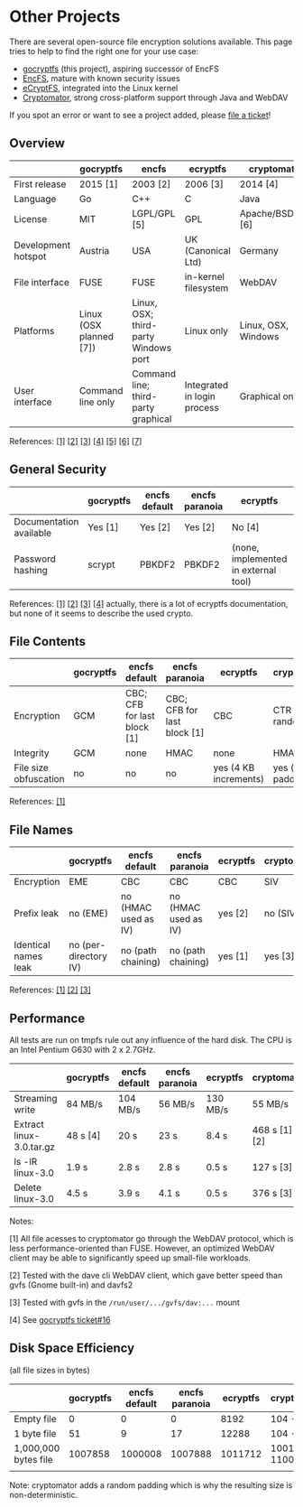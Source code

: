 Other Projects
==============

There are several open-source file encryption solutions available.
This page tries to help to find the right one for your use case:

* [gocryptfs](https://nuetzlich.net/gocryptfs/) (this project), aspiring successor of EncFS
* [EncFS](https://github.com/vgough/encfs), mature with known security issues
* [eCryptFS](http://ecryptfs.org/), integrated into the Linux kernel
* [Cryptomator](https://cryptomator.org/), strong cross-platform support through Java and WebDAV

If you spot an error or want to see a project added, please
[file a ticket](https://github.com/rfjakob/gocryptfs-website)!

Overview
--------

|                     |        gocryptfs        |                encfs                 |           ecryptfs          |     cryptomator     |
| ------------------- | ----------------------- | ------------------------------------ | --------------------------- | ------------------- |
| First release       | 2015 [1]                | 2003 [2]                             | 2006 [3]                    | 2014 [4]            |
| Language            | Go                      | C++                                  | C                           | Java                |
| License             | MIT                     | LGPL/GPL [5]                         | GPL                         | Apache/BSD/MIT [6]  |
| Development hotspot | Austria                 | USA                                  | UK (Canonical Ltd)          | Germany             |
| File interface      | FUSE                    | FUSE                                 | in-kernel filesystem        | WebDAV              |
| Platforms           | Linux (OSX planned [7]) | Linux, OSX; third-party Windows port | Linux only                  | Linux, OSX, Windows |
| User interface      | Command line only       | Command line; third-party graphical  | Integrated in login process | Graphical only      |


References:
[[1]](https://github.com/rfjakob/gocryptfs/releases/tag/v0.1)
[[2]](https://github.com/vgough/encfs/blob/master/ChangeLog#L1442)
[[3]](https://git.kernel.org/cgit/linux/kernel/git/torvalds/linux.git/commit/?id=237fead619984cc48818fe12ee0ceada3f55b012)
[[4]](https://github.com/cryptomator/cryptomator/releases/tag/v0.1.0)
[[5]](https://github.com/vgough/encfs/blob/master/COPYING)
[[6]](https://github.com/cryptomator/cryptomator/tree/master/LICENSES)
[[7]](https://github.com/rfjakob/gocryptfs/issues/15)


General Security
----------------

|                         | gocryptfs | encfs default | encfs paranoia |               ecryptfs               | cryptomator |
| ----------------------- | --------- | ------------- | -------------- | ------------------------------------ | ----------- |
| Documentation available | Yes [1]   | Yes [2]       | Yes [2]        | No [4]                               | Yes [3]     |
| Password hashing        | scrypt    | PBKDF2        | PBKDF2         | (none, implemented in external tool) | scrypt      |


References:
[[1]](security.md)
[[2]](https://github.com/vgough/encfs/blob/master/DESIGN.md)
[[3]](https://cryptomator.org/#security)
[[4]](http://ecryptfs.org/documentation.html) actually, there is a lot of ecryptfs documentation, but none of
it seems to describe the used crypto.



File Contents
-------------

|                       | gocryptfs |        encfs default        |        encfs paranoia       |        ecryptfs       |     cryptomator      |
| --------------------- | --------- | --------------------------- | --------------------------- | --------------------- | -------------------- |
| Encryption            | GCM       | CBC; CFB for last block [1] | CBC; CFB for last block [1] | CBC                   | CTR with random IV   |
| Integrity             | GCM       | none                        | HMAC                        | none                  | HMAC                 |
| File size obfuscation | no        | no                          | no                          | yes (4 KB increments) | yes (random padding) |

References:
[[1]](https://github.com/vgough/encfs/issues/9)

File Names
----------

|                      |       gocryptfs       |    encfs default     |    encfs paranoia    | ecryptfs | cryptomator |
| -------------------- | --------------------- | -------------------- | -------------------- | -------- | ----------- |
| Encryption           | EME                   | CBC                  | CBC                  | CBC      | SIV         |
| Prefix leak          | no (EME)              | no (HMAC used as IV) | no (HMAC used as IV) | yes [2]  | no (SIV)    |
| Identical names leak | no (per-directory IV) | no (path chaining)   | no (path chaining)   | yes [1]  | yes [3]     |

References:
[[1]](https://gist.github.com/rfjakob/a04364c55b3ee231078d)
[[2]](https://gist.github.com/rfjakob/61a17bf3c7eb9932d791)
[[3]](https://github.com/cryptomator/cryptomator/issues/128)

Performance
-----------

All tests are run on tmpfs rule out any influence of the hard disk.
The CPU is an Intel Pentium G630 with 2 x 2.7GHz.

|                          | gocryptfs | encfs default | encfs paranoia | ecryptfs |  cryptomator  |
| ------------------------ | --------- | ------------- | -------------- | -------- | ------------- |
| Streaming write          | 84 MB/s   | 104 MB/s      | 56 MB/s        | 130 MB/s | 55 MB/s       |
| Extract linux-3.0.tar.gz | 48 s [4]  | 20 s          | 23 s           | 8.4 s    | 468 s [1] [2] |
| ls -lR linux-3.0         | 1.9 s     | 2.8 s         | 2.8 s          | 0.5 s    | 127 s [3]     |
| Delete linux-3.0         | 4.5 s     | 3.9 s         | 4.1 s          | 0.5 s    | 376 s [3]     |


Notes:

[1] All file acesses to cryptomator go through the WebDAV protocol, which is less performance-oriented than FUSE.
However, an optimized WebDAV client may be able to significantly speed up small-file workloads.

[2] Tested with the dave cli WebDAV client, which gave better speed than gvfs (Gnome built-in) and davfs2

[3] Tested with gvfs in the `/run/user/.../gvfs/dav:...` mount

[4] See [gocryptfs ticket#16](https://github.com/rfjakob/gocryptfs/issues/16)


Disk Space Efficiency
---------------------

(all file sizes in bytes)

|                      | gocryptfs | encfs default | encfs paranoia | ecryptfs |    cryptomator    |
| -------------------- | --------- | ------------- | -------------- | -------- | ----------------- |
| Empty file           |         0 |             0 |              0 |     8192 | 104 - 4231        |
| 1 byte file          |        51 |             9 |             17 |    12288 | 104 - 4231        |
| 1,000,000 bytes file |   1007858 |       1000008 |        1007888 |  1011712 | 1001161 - 1100936 |
|                      |           |               |                |          |                   |

Note: cryptomator adds a random padding which is why the resulting size is non-deterministic.
